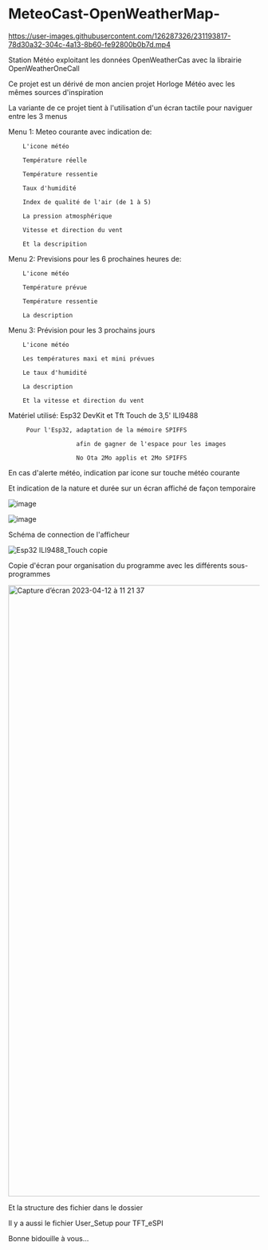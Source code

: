 # MeteoCast-OpenWeatherMap-

https://user-images.githubusercontent.com/126287326/231193817-78d30a32-304c-4a13-8b60-fe92800b0b7d.mp4

Station Météo exploitant les données OpenWeatherCas avec la librairie OpenWeatherOneCall

Ce projet est un dérivé de mon ancien projet Horloge Météo avec les mêmes sources d'inspiration

La variante de ce projet tient à l'utilisation d'un écran tactile pour naviguer entre les 3 menus

Menu 1: Meteo courante avec indication de:
 
        L'icone météo

        Température réelle
     
        Température ressentie
       
        Taux d'humidité
   
        Index de qualité de l'air (de 1 à 5)
     
        La pression atmosphérique
     
        Vitesse et direction du vent 
        
        Et la descripition
 
        
Menu 2: Previsions pour les 6 prochaines heures de: 

        L'icone météo 
        
        Température prévue 
        
        Température ressentie 
        
        La description 
        
        
Menu 3: Prévision pour les 3 prochains jours 

        L'icone météo 
        
        Les températures maxi et mini prévues 
        
        Le taux d'humidité 
        
        La description 
        
        Et la vitesse et direction du vent 
        
         
Matériel utilisé: Esp32 DevKit et Tft Touch de 3,5' ILI9488 

         Pour l'Esp32, adaptation de la mémoire SPIFFS 
         
                       afin de gagner de l'espace pour les images 
                       
                       No Ota 2Mo applis et 2Mo SPIFFS 
                       
 
En cas d'alerte météo, indication par icone sur touche météo courante

Et indication de la nature et durée sur un écran affiché de façon temporaire 
 
 
 ![image](https://user-images.githubusercontent.com/126287326/231480884-47535a8e-c6a6-4b3b-a7cc-187e0425e0f2.jpeg)

 ![image](https://user-images.githubusercontent.com/126287326/231481168-51f6f4d8-1b57-4e8c-86d2-96f9e0c08b8c.jpeg)

 
 
Schéma de connection de l'afficheur  


![Esp32 ILI9488_Touch copie](https://user-images.githubusercontent.com/126287326/231236152-1e4a359f-b6f9-4e60-970b-76f13b8d5a03.jpg)

        
Copie d'écran pour organisation du programme avec les différents sous-programmes



<img width="1226" alt="Capture d’écran 2023-04-12 à 11 21 37" src="https://user-images.githubusercontent.com/126287326/231416092-5caaf179-db45-4d78-9014-d179c523344d.png">




Et la structure des fichier dans le dossier

Il y a aussi le fichier User_Setup pour TFT_eSPI

Bonne bidouille à vous...

